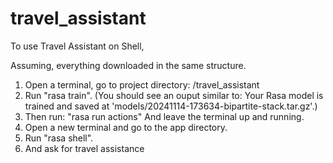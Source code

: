 # travel_assistant
To use Travel Assistant on Shell,

Assuming, everything downloaded in the same structure.

1. Open a terminal, go to project directory: /travel_assistant
2. Run "rasa train".
   (You should see an ouput similar to:
    Your Rasa model is trained and saved at 'models/20241114-173634-bipartite-stack.tar.gz'.)
3. Then run: "rasa run actions" And leave the terminal up and running.
4. Open a new terminal and go to the app directory.
5. Run "rasa shell".
6. And ask for travel assistance
